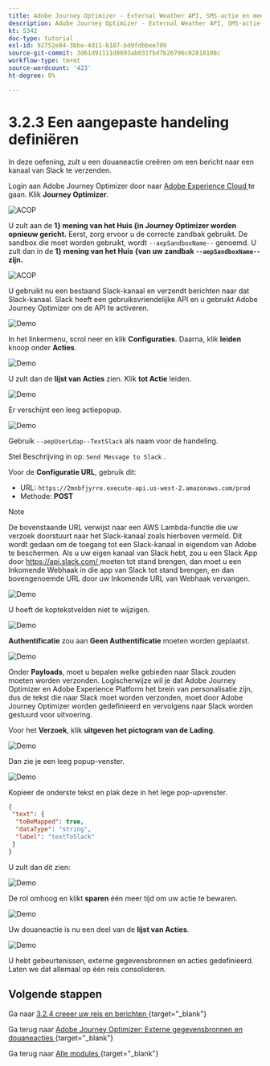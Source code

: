```yaml
---
title: Adobe Journey Optimizer - External Weather API, SMS-actie en meer - Aangepaste acties definiëren
description: Adobe Journey Optimizer - External Weather API, SMS-actie en meer - Aangepaste acties definiëren
kt: 5342
doc-type: tutorial
exl-id: 92752e84-3bbe-4d11-b187-bd9fdbbee709
source-git-commit: 3d61d91111d8693ab031fbd7b26706c02818108c
workflow-type: tm+mt
source-wordcount: '423'
ht-degree: 0%

---
```


# 3.2.3 Een aangepaste handeling definiëren

In deze oefening, zult u een douaneactie creëren om een bericht naar een kanaal van Slack te verzenden.

Login aan Adobe Journey Optimizer door naar [ Adobe Experience Cloud ](https://experience.adobe.com) te gaan. Klik **Journey Optimizer**.

![ ACOP ](./../../../../modules/delivery-activation/ajo-b2c/ajob2c-1/images/acophome.png)

U zult aan de **1&rbrace; mening van het Huis {in Journey Optimizer worden opnieuw gericht.** Eerst, zorg ervoor u de correcte zandbak gebruikt. De sandbox die moet worden gebruikt, wordt `--aepSandboxName--` genoemd. U zult dan in de **1} mening van het Huis &lbrace;van uw zandbak `--aepSandboxName--` zijn.**

![ ACOP ](./../../../../modules/delivery-activation/ajo-b2c/ajob2c-1/images/acoptriglp.png)

U gebruikt nu een bestaand Slack-kanaal en verzendt berichten naar dat Slack-kanaal. Slack heeft een gebruiksvriendelijke API en u gebruikt Adobe Journey Optimizer om de API te activeren.

![ Demo ](./images/slack.png)

In het linkermenu, scrol neer en klik **Configuraties**. Daarna, klik **leiden** knoop onder **Acties**.

![ Demo ](./images/menuactions.png)

U zult dan de **lijst van Acties** zien. Klik **tot Actie** leiden.

![ Demo ](./images/acthome.png)

Er verschijnt een leeg actiepopup.

![ Demo ](./images/emptyact.png)

Gebruik `--aepUserLdap--TextSlack` als naam voor de handeling.

Stel Beschrijving in op: `Send Message to Slack` .

Voor de **Configuratie URL**, gebruik dit:

- URL: `https://2mnbfjyrre.execute-api.us-west-2.amazonaws.com/prod`
- Methode: **POST**

>[!NOTE]
>
>De bovenstaande URL verwijst naar een AWS Lambda-functie die uw verzoek doorstuurt naar het Slack-kanaal zoals hierboven vermeld. Dit wordt gedaan om de toegang tot een Slack-kanaal in eigendom van Adobe te beschermen. Als u uw eigen kanaal van Slack hebt, zou u een Slack App door [ https://api.slack.com/ ](https://api.slack.com/) moeten tot stand brengen, dan moet u een Inkomende Webhaak in die app van Slack tot stand brengen, en dan bovengenoemde URL door uw Inkomende URL van Webhaak vervangen.

![ Demo ](./images/slackname.png)

U hoeft de koptekstvelden niet te wijzigen.

![ Demo ](./images/slackurl.png)

**Authentificatie** zou aan **Geen Authentificatie** moeten worden geplaatst.

![ Demo ](./images/slackauth.png)

Onder **Payloads**, moet u bepalen welke gebieden naar Slack zouden moeten worden verzonden. Logischerwijze wil je dat Adobe Journey Optimizer en Adobe Experience Platform het brein van personalisatie zijn, dus de tekst die naar Slack moet worden verzonden, moet door Adobe Journey Optimizer worden gedefinieerd en vervolgens naar Slack worden gestuurd voor uitvoering.

Voor het **Verzoek**, klik **uitgeven het pictogram van de Lading**.

![ Demo ](./images/slackmsgp.png)

Dan zie je een leeg popup-venster.

![ Demo ](./images/slackmsgpopup.png)

Kopieer de onderste tekst en plak deze in het lege pop-upvenster.

```json
{
 "text": {
  "toBeMapped": true,
  "dataType": "string",
  "label": "textToSlack"
 }
}
```

U zult dan dit zien:

![ Demo ](./images/slackmsgpopup1.png)

De rol omhoog en klikt **sparen** één meer tijd om uw actie te bewaren.

![ Demo ](./images/slackmsgpopup3.png)

Uw douaneactie is nu een deel van de **lijst van Acties**.

![ Demo ](./images/slackdone.png)

U hebt gebeurtenissen, externe gegevensbronnen en acties gedefinieerd. Laten we dat allemaal op één reis consolideren.

## Volgende stappen

Ga naar [ 3.2.4 creeer uw reis en berichten ](./ex4.md){target="_blank"}

Ga terug naar [ Adobe Journey Optimizer: Externe gegevensbronnen en douaneacties ](journey-orchestration-external-weather-api-sms.md){target="_blank"}

Ga terug naar [ Alle modules ](./../../../../overview.md){target="_blank"}
